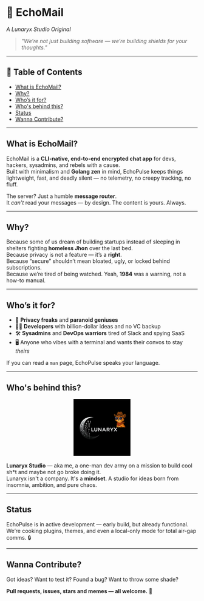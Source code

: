 # 🌙 EchoMail  
*A Lunaryx Studio Original*

> *"We’re not just building software — we’re building shields for your thoughts."*

---

## 📜 Table of Contents  
- [ What is EchoMail?](#-what-is-echomail)
- [ Why?](#-why)
- [ Who’s it for?](#-whos-it-for)
- [ Who's behind this?](#-whos-behind-this)
- [ Status](#-status)
- [ Wanna Contribute?](#-wanna-contribute)

---

## What is EchoMail?

EchoMail is a **CLI-native, end-to-end encrypted chat app** for devs, hackers, sysadmins, and rebels with a cause.  
Built with minimalism and **Golang zen** in mind, EchoPulse keeps things lightweight, fast, and deadly silent — no telemetry, no creepy tracking, no fluff.

The server? Just a humble **message router**.  
It *can’t* read your messages — by design. The content is yours. Always.

---

## Why?

Because some of us dream of building startups instead of sleeping in shelters fighting **homeless Jhon** over the last bed.  
Because privacy is not a feature — it’s a **right**.  
Because “secure” shouldn’t mean bloated, ugly, or locked behind subscriptions.  
Because we’re tired of being watched. Yeah, **1984** was a warning, not a how-to manual.

---

## Who’s it for?

- 🔐 **Privacy freaks** and **paranoid geniuses**  
- 🧑‍💻 **Developers** with billion-dollar ideas and no VC backup  
- 🛠️ **Sysadmins** and **DevOps warriors** tired of Slack and spying SaaS  
- 🖥️ Anyone who vibes with a terminal and wants their convos to stay *theirs*

If you can read a `man` page, EchoPulse speaks your language.

---

## Who's behind this?

<p align="center">
  <img src="content/Lunaryx.png" alt="Lunaryx Logo" width="150"/>
</p>

**Lunaryx Studio** — aka me, a one-man dev army on a mission to build cool sh*t and maybe not go broke doing it.  
Lunaryx isn't a company. It's a **mindset**. A studio for ideas born from insomnia, ambition, and pure chaos.

---

## Status

EchoPulse is in active development — early build, but already functional.  
We’re cooking plugins, themes, and even a local-only mode for total air-gap comms. 🔒

---

## Wanna Contribute?

Got ideas? Want to test it? Found a bug? Want to throw some shade?  

**Pull requests, issues, stars and memes — all welcome.** 💌
